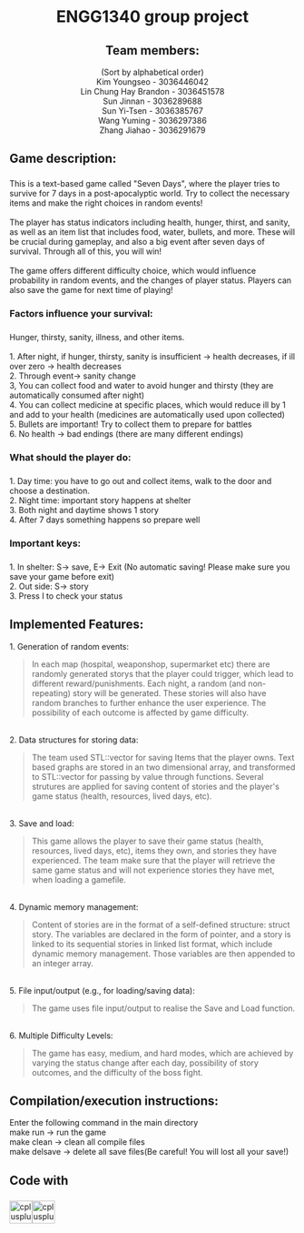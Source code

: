 <h1 align="center">ENGG1340 group project</h1>

###

<h2 align="center">Team members:</h2>

<p align="center">(Sort by alphabetical order)<br>Kim Youngseo - 3036446042 <br>Lin Chung Hay Brandon - 3036451578 <br>Sun Jinnan - 3036289688 <br>Sun Yi-Tsen - 3036385767 <br>Wang Yuming - 3036297386 <br>Zhang Jiahao - 3036291679</p>

###

<h2 align="left">Game description:</h2>

###

<p align="left">This is a text-based game called "Seven Days", where the player tries to survive for 7 days in a post-apocalyptic world. Try to collect the necessary items and make the right choices in random events! <br><br>The player has status indicators including health, hunger, thirst, and sanity, as well as an item list that includes food, water, bullets, and more. These will be crucial during gameplay, and also a big event after seven days of survival. Through all of this, you will win!<br><br>The game offers different difficulty choice, which would influence probability in random events, and the changes of player status. Players can also save the game for next time of playing!</p>

###

<h3 align="left">Factors influence your survival:</h3>

###

<p align="left">Hunger, thirsty, sanity, illness, and other items.<br><br>	1. After night, if hunger, thirsty, sanity is insufficient -> health decreases, if ill over zero -> health decreases<br>	2. Through event-> sanity change<br>	3, You can collect food and water to avoid hunger and thirsty (they are automatically consumed after night)<br>	4. You can collect medicine at specific places, which would reduce ill by 1 and add to your health (medicines are automatically used upon collected)<br> 5. Bullets are important! Try to collect them to prepare for battles<br> 6. No health -> bad endings (there are many different endings)</p>

###

<h3 align="left">What should the player do:</h3>

###

<p align="left">1. Day time: you have to go out and collect items, walk to the door and choose a destination.<br>	2. Night time: important story happens at shelter<br>	3. Both night and daytime shows 1 story <br>	4. After 7 days something happens so prepare well</p>

###

<h3 align="left">Important keys:</h3>

###

<p align="left">1. In shelter: S-> save, E-> Exit (No automatic saving! Please make sure you save your game before exit)<br>	2. Out side: S-> story<br>	3. Press I to check your status</p>

###

<h2 align="left">Implemented Features:</h2>


<p align="left">1. Generation of random events: <br>
<blockquote>In each map (hospital, weaponshop, supermarket etc) there are randomly generated storys that the player could trigger, which lead to different reward/punishments. Each night, a random (and non-repeating) story will be generated. These stories will also have random branches to further enhance the user experience. The possibility of each outcome is affected by game difficulty.</blockquote>
<br>2. Data structures for storing data: <br>
<blockquote>The team used STL::vector for saving Items that the player owns. Text based graphs are stored in an two dimensional array, and transformed to STL::vector for passing by value through functions. Several strutures are applied for saving content of stories and the player's game status (health, resources, lived days, etc).</blockquote>
<br>3. Save and load:
<blockquote>This game allows the player to save their game status (health, resources, lived days, etc), items they own, and stories they have experienced. The team make sure that the player will retrieve the same game status and will not experience stories they have met, when loading  a gamefile. </blockquote>
<br>4. Dynamic memory management:
<blockquote>Content of stories are in the format of a self-defined structure: struct story. The variables are declared in the form of pointer, and a story is linked to its sequential stories in linked list format, which include dynamic memory management. Those variables are then appended to an integer array. </blockquote>
<br>5. File input/output (e.g., for loading/saving data):
<blockquote>The game uses file input/output to realise the Save and Load function. </blockquote>
<br>6. Multiple Difficulty Levels: <br>
<blockquote>The game has easy, medium, and hard modes, which are achieved by varying the status change after each day, possibility of story outcomes, and the difficulty of the boss fight.
</blockquote></p>
  
<h2 align="left">Compilation/execution instructions:</h2>


<p align="left">Enter the following command in the main directory<br> make run -> run the game<br> make clean -> clean all compile files<br> make delsave -> delete all save files(Be careful! You will lost all your save!)</p>


<h2 align="left">Code with</h2>

###

<div align="left">
  <img src="https://cdn.jsdelivr.net/gh/devicons/devicon/icons/cplusplus/cplusplus-original.svg" height="40" alt="cplusplus logo"  /><img src="https://i0.wp.com/easydatadoesit.org/wp-content/uploads/2022/03/makefiles-logo.png?resize=800%2C576&ssl=1" height="40" alt="cplusplus logo"  />
</div>

###
